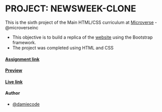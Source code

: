 # PROJECT: NEWSWEEK-CLONE

This is the sixth project of the Main HTML/CSS curriculum at [Microverse](https://www.microverse.org/) - @microverseinc

* This objective is to build a replica of the [website](https://www.newsweek.com/) using the Bootstrap framework.
* The project was completed using HTML and CSS

#### [Assignment link]( https://www.theodinproject.com/courses/html5-and-css3/lessons/using-bootstrap)

#### [Preview]( https://raw.githack.com/damiecode/Newsweek-clone/develop/index.html)

#### [Live link](  https://damiecode.github.io/Newsweek-clone/)

#### Author

* [@damiecode](https://github.com/damiecode)
